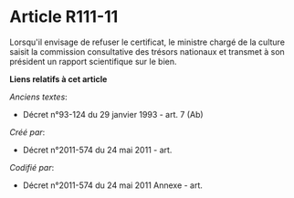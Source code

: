 # Article R111-11

Lorsqu'il envisage de refuser le certificat, le ministre chargé de la culture saisit la commission consultative des trésors
nationaux et transmet à son président un rapport scientifique sur le bien.

**Liens relatifs à cet article**

_Anciens textes_:

  - Décret n°93-124 du 29 janvier 1993 - art. 7 (Ab)

_Créé par_:

  - Décret n°2011-574 du 24 mai 2011  - art.

_Codifié par_:

  - Décret n°2011-574 du 24 mai 2011 Annexe - art.
